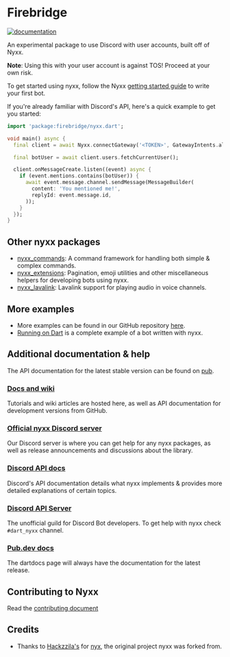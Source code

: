 # Firebridge

[![documentation](https://img.shields.io/badge/Documentation-nyxx-yellow.svg)](https://pub.dev/documentation/nyxx/latest/)

An experimental package to use Discord with user accounts, built off of Nyxx.

**Note**: Using this with your user account is against TOS! Proceed at your own risk.

To get started using nyxx, follow the Nyxx [getting started guide](https://nyxx.l7ssha.xyz/docs/tutorials/writing_your_first_bot) to write your first bot.

If you're already familiar with Discord's API, here's a quick example to get you started:
```dart
import 'package:firebridge/nyxx.dart';

void main() async {
  final client = await Nyxx.connectGateway('<TOKEN>', GatewayIntents.allUnprivileged);

  final botUser = await client.users.fetchCurrentUser();

  client.onMessageCreate.listen((event) async {
    if (event.mentions.contains(botUser)) {
      await event.message.channel.sendMessage(MessageBuilder(
        content: 'You mentioned me!',
        replyId: event.message.id,
      ));
    }
  });
}
```

## Other nyxx packages

- [nyxx_commands](https://pub.dev/packages/nyxx_commands): A command framework for handling both simple & complex commands.
- [nyxx_extensions](https://pub.dev/packages/nyxx_extensions): Pagination, emoji utilities and other miscellaneous helpers for developing bots using nyxx.
- [nyxx_lavalink](https://pub.dev/packages/nyxx_lavalink): Lavalink support for playing audio in voice channels.

## More examples

- More examples can be found in our GitHub repository [here](https://github.com/nyxx-discord/nyxx/tree/main/example).
- [Running on Dart](https://github.com/nyxx-discord/running_on_dart) is a complete example of a bot written with nyxx.

## Additional documentation & help

The API documentation for the latest stable version can be found on [pub](https://pub.dev/documentation/nyxx).

### [Docs and wiki](https://nyxx.l7ssha.xyz)
Tutorials and wiki articles are hosted here, as well as API documentation for development versions from GitHub.

### [Official nyxx Discord server](https://discord.gg/nyxx)
Our Discord server is where you can get help for any nyxx packages, as well as release announcements and discussions about the library.

### [Discord API docs](https://discord.dev/)
Discord's API documentation details what nyxx implements & provides more detailed explanations of certain topics.

### [Discord API Server](https://discord.gg/discord-api)
The unofficial guild for Discord Bot developers. To get help with nyxx check `#dart_nyxx` channel.

### [Pub.dev docs](https://pub.dev/documentation/nyxx)
The dartdocs page will always have the documentation for the latest release.

## Contributing to Nyxx

Read the [contributing document](https://github.com/nyxx-discord/nyxx/blob/dev/CONTRIBUTING.md)

## Credits 

- Thanks to [Hackzzila's](https://github.com/Hackzzila) for [nyx](https://github.com/Hackzzila/nyx), the original project nyxx was forked from.
